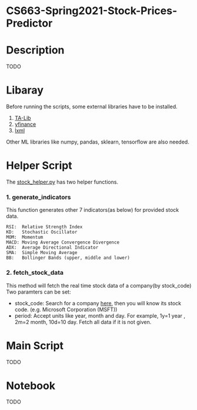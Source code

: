 # CS663-Spring2021-Stock-Prices-Predictor

# Description

TODO

# Libaray
Before running the scripts, some external libraries have to be installed.   

1. [TA-Lib](https://mrjbq7.github.io/ta-lib/install.html)
2. [yfinance](https://pypi.org/project/yfinance/)
3. [lxml](https://lxml.de/installation.html)

Other ML libraries like numpy, pandas, sklearn, tensorflow are also needed.

# Helper Script
The [stock_helper.py](/stock_helper.py) has two helper functions.
### 1. generate_indicators
This function generates other 7 indicators(as below) for provided stock data.   
```
RSI:  Relative Strength Index 
KD:   Stochastic Oscillator 
MOM:  Momentum 
MACD: Moving Average Convergence Divergence 
ADX:  Average Directional Indicator 
SMA:  Simple Moving Average 
BB:   Bollinger Bands (upper, middle and lower)
```

### 2. fetch_stock_data 
This method will fetch the real time stock data of a company(by stock_code)
Two paramters can be set:

* stock_code: Search for a company [here](https://finance.yahoo.com/lookup), then you will know its stock code. (e.g. Microsoft Corporation (MSFT))
* period: Accept units like year, month and day. For example, 1y=1 year , 2m=2 month, 10d=10 day. Fetch all data if it is not given.

# Main Script

TODO

# Notebook

TODO


